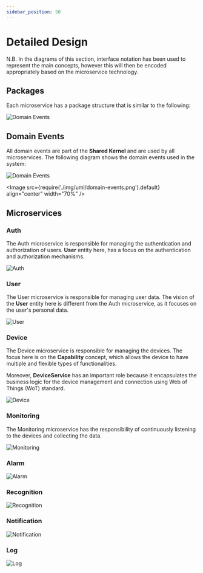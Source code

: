 ```yaml
---
sidebar_position: 50
---
```


# Detailed Design

N.B. In the diagrams of this section, interface notation has been used to represent the main concepts, however this will
then be encoded appropriately based on the microservice technology.


## Packages

Each microservice has a package structure that is similar to the following:

![Domain Events](./img/uml/packages.png)

## Domain Events

All domain events are part of the **Shared Kernel** and are used by all microservices.
The following diagram shows the domain events used in the system:

![Domain Events](./img/uml/domain-events.png)

<Image
src={require('./img/uml/domain-events.png').default}
align="center"
width="70%"
/>

## Microservices

### Auth

The Auth microservice is responsible for managing the authentication and authorization of users.
**User** entity here, has a focus on the authentication and authorization mechanisms.

![Auth](./img/uml/microservices/auth.png)

### User

The User microservice is responsible for managing user data.
The vision of the **User** entity here is different from the Auth microservice, as it focuses on the user's personal
data.

![User](./img/uml/microservices/user.png)

### Device

The Device microservice is responsible for managing the devices.
The focus here is on the **Capability** concept, which allows the device to have multiple and flexible types of
functionalities.

Moreover, **DeviceService** has an important role because it encapsulates the business logic for the device management
and connection using Web of Things (WoT) standard.

![Device](./img/uml/microservices/device.png)

### Monitoring

The Monitoring microservice has the responsibility of continuously listening to the devices and collecting the data.

![Monitoring](./img/uml/microservices/monitoring.png)

### Alarm

![Alarm](./img/uml/microservices/alarm.png)

### Recognition

![Recognition](./img/uml/microservices/recognition.png)

### Notification

![Notification](./img/uml/microservices/notification.png)

### Log

![Log](./img/uml/microservices/log.png)
